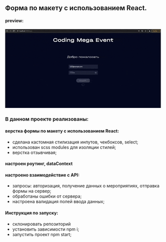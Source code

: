 ## Форма по макету с использованием React.
#### preview: 
![me](https://github.com/maruost/pinkman-testovoe/blob/main/readme/preview_test.gif)

### В данном проекте реализованы: 
#### верстка формы по макету с использованием React:
 - сделана кастомная стилизация инпутов, чекбоксов, select;
 - использован scss modules для изоляции стилей;
 - верстка отзывчивая;
#### настроен роутинг, dataContext 
#### настроено взаимодействие с API: 
 - запросы: авторизация, получение данных о мероприятиях, отправка формы на сервер;
 - обработаны ошибки от сервера;
 - настроена валидация полей ввода данных;

#### Инструкция по запуску: 
- склонировать репозиторий 
- установить зависимости npm i; 
- запустить проект npm start;

